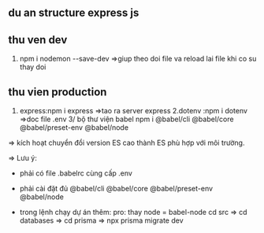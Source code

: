 ## du an structure express js
## thu ven dev
1. npm i nodemon --save-dev
=>giup theo doi file va reload lai file khi co su thay doi 
## thu vien production
1. express:npm i express
=>tao ra server express
2.dotenv :npm i dotenv
=>doc file .env
3/ bộ thư viện babel npm i @babel/cli @babel/core @babel/preset-env @babel/node

=> kích hoạt chuyển đổi version ES cao thành ES phù hợp với môi trường.

=> Lưu ý:

+ phải có file .babelrc cùng cấp .env

+ phải cài đặt đủ @babel/cli @babel/core @babel/preset-env @babel/node

+ trong lệnh chạy dự án thêm: pro: thay node = babel-node
cd src => cd databases => cd prisma => npx prisma migrate dev